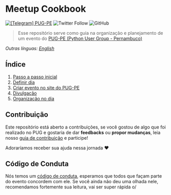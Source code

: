 # Meetup Cookbook
[![\[Telegram\] PUG-PE](https://img.shields.io/badge/telegram-pugpe-blue.svg?style=flat-square)](https://t.me/pugpe)
![Twitter Follow](https://img.shields.io/twitter/follow/pugpe?style=social)
![GitHub](https://img.shields.io/github/license/pugpe/meetup-cookbook)

>Esse repositório serve como guia na organização e planejamento de um evento do [PUG-PE (Python User Group - Pernambuco)](http://pycon.pug.pe)

*Outras línguas: [English](README.en.md)*

## Índice
 1. [Passo a passo inicial](languages/portuguese/arquivos/PASSO-A-PASSO.md)
 2. [Definir dia](languages/portuguese/arquivos/DEFINIR-DIA.md)
 3. [Criar evento no site do PUG-PE](languages/portuguese/arquivos/EVENTOS-PUG.md)
 4. [Divulgação](languages/portuguese/arquivos/DIVULGACAO.md)
 5. [Organização no dia](languages/portuguese/arquivos/ORGANIZACAO-DIA.md)

## Contribuição

Este repositório está aberto a contribuições, se você gostou de algo que foi realizado no PUG e gostaria de dar **feedbacks** ou **propor mudanças**, leia nosso [guia de contribuição](languages/portuguese/CONTRIBUTING.md) e participe!

Adoraríamos receber sua ajuda nessa jornada :heart:

## Código de Conduta

Nós temos um [código de conduta](https://python.org.br/cdc/), esperamos que todos que façam parte do evento concordem com ele. Se você ainda não deu uma olhada nele, recomendamos fortemente sua leitura, vai ser super rápida o/
